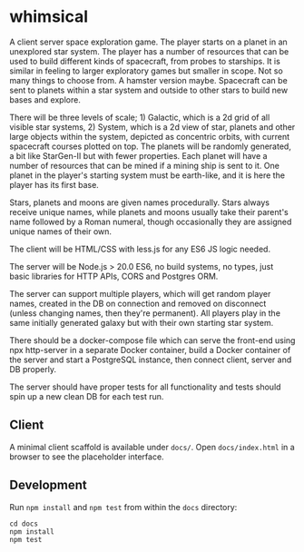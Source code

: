 # whimsical

A client server space exploration game. The player starts on a planet in an unexplored star system.
The player has a number of resources that can be used to build different kinds of spacecraft, from probes to starships. It is similar in feeling to larger exploratory games but smaller in scope. Not so many things to choose from. A hamster version maybe.
Spacecraft can be sent to planets within a star system and outside to other stars to build new bases and explore.

There will be three levels of scale; 1) Galactic, which is a 2d grid of all visible star systems, 2) System, which is a 2d view of star, planets and other large objects within the system, depicted as concentric orbits, with current spacecraft courses plotted on top.
The planets will be randomly generated, a bit like StarGen-II but with fewer properties. Each planet will have a number of resources that can be mined if a mining ship is sent to it. One planet in the player's starting system must be earth-like, and it is here the player has its first base.

Stars, planets and moons are given names procedurally. Stars always receive unique names, while planets and moons usually take their parent's name followed by a Roman numeral, though occasionally they are assigned unique names of their own.

The client will be HTML/CSS with less.js for any ES6 JS logic needed.

The server will be Node.js > 20.0 ES6, no build systems, no types, just basic libraries for HTTP APIs, CORS and Postgres ORM.

The server can support multiple players, which will get random player names, created in the DB on connection and removed on disconnect (unless changing names, then they're permanent). All players play in the same initially generated galaxy but with their own starting star system.

There should be a docker-compose file which can serve the front-end using npx http-server in a separate Docker container, build a Docker container of the server and start a PostgreSQL instance, then connect client, server and DB properly.

The server should have proper tests for all functionality and tests should spin up a new clean DB for each test run.



## Client

A minimal client scaffold is available under `docs/`. Open `docs/index.html` in a browser to see the placeholder interface.

## Development

Run `npm install` and `npm test` from within the `docs` directory:

```
cd docs
npm install
npm test
```
